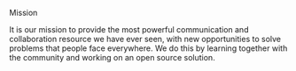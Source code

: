 Mission

It is our mission to provide the most powerful communication and collaboration resource we have ever seen, with new opportunities to solve problems that people face everywhere. We do this by learning together with the community and working on an open source solution. 
